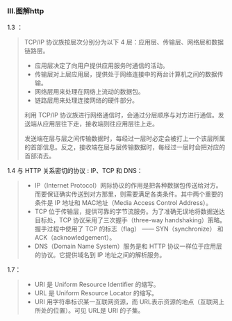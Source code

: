 ### III.图解http

1.3 ：
> TCP/IP 协议族按层次分别分为以下 4 层：应用层、传输层、网络层和数据链路层。
>
> * 应用层决定了向用户提供应用服务时通信的活动。
> * 传输层对上层应用层，提供处于网络连接中的两台计算机之间的数据传输。
> * 网络层用来处理在网络上流动的数据包。
> * 链路层用来处理连接网络的硬件部分。
> 
> 利用 TCP/IP 协议族进行网络通信时，会通过分层顺序与对方进行通信。发送端从应用层往下走，接收端则往应用层往上走。
> 
> 发送端在层与层之间传输数据时，每经过一层时必定会被打上一个该层所属的首部信息。反之，接收端在层与层传输数据时，每经过一层时会把对应的首部消去。

1.4 与 HTTP 关系密切的协议 : IP、TCP 和 DNS：
> * IP（Internet Protocol）网际协议的作用是把各种数据包传送给对方。而要保证确实传送到对方那里，则需要满足各类条件。其中两个重要的条件是 IP 地址和 MAC地址（Media Access Control Address）。
> * TCP 位于传输层，提供可靠的字节流服务。为了准确无误地将数据送达目标处，TCP 协议采用了三次握手（three-way handshaking）策略。握手过程中使用了 TCP 的标志（flag） —— SYN（synchronize） 和ACK（acknowledgement）。
> * DNS（Domain Name System）服务是和 HTTP 协议一样位于应用层的协议。它提供域名到 IP 地址之间的解析服务。

1.7：
> * URI 是 Uniform Resource Identifier 的缩写。
> * URL 是 Uniform Resource Locator 的缩写。
> * URI 用字符串标识某一互联网资源，而 URL表示资源的地点（互联网上所处的位置）。可见 URL是 URI 的子集。

